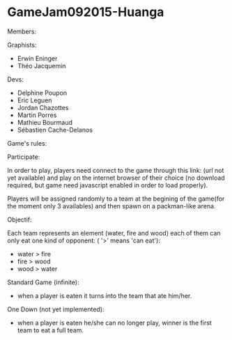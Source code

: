 # GameJam092015-Huanga


Members:

Graphists:
- Erwin Eninger
- Théo  Jacquemin

Devs:
- Delphine Poupon
- Eric Leguen
- Jordan Chazottes
- Martin Porres
- Mathieu Bourmaud
- Sébastien Cache-Delanos


Game's rules:

Participate:

In order to play, players need connect to the game through this link: (url not yet available) 
and play on the internet browser of their choice (no download required, but game need javascript enabled in order to load properly).

Players will be assigned randomly to a team at the begining of the game(for the moment only 3 availables) and then spawn on a packman-like arena.

Objectif:

Each team represents an element (water, fire and wood) each of them can only eat one kind of opponent:
( '>' means 'can eat'):
- water > fire
- fire > wood
- wood > water

Standard Game (infinite):
- when a player is eaten it turns into the team that ate him/her.

One Down (not yet implemented):
- when a player is eaten he/she can no longer play, winner is the first team to eat a full team.

